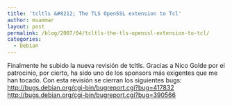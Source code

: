 ```yaml
---
title: 'tcltls &#8212; The TLS OpenSSL extension to Tcl'
author: muammar
layout: post
permalink: /blog/2007/04/tcltls-the-tls-openssl-extension-to-tcl/
categories:
  - Debian
---
```

Finalmente he subido la nueva revisión de tcltls. Gracias a Nico Golde por el patrocinio, por cierto, ha sido uno de los sponsors más exigentes que me han tocado. Con esta revisión se cierran los siguientes bugs:  
<http://bugs.debian.org/cgi-bin/bugreport.cgi?bug=417832>  
<http://bugs.debian.org/cgi-bin/bugreport.cgi?bug=390566>